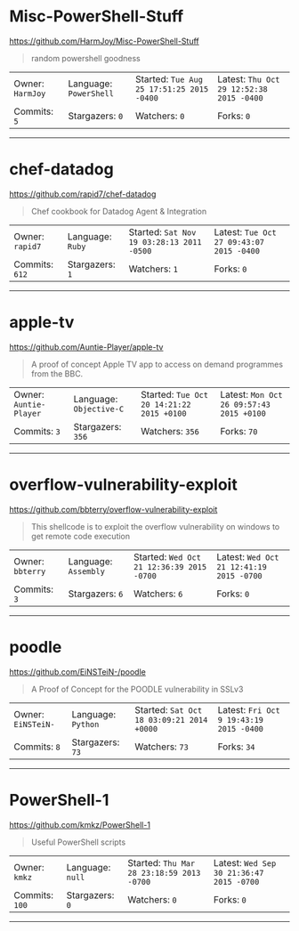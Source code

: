 # Misc-PowerShell-Stuff

https://github.com/HarmJoy/Misc-PowerShell-Stuff
<blockquote>
random powershell goodness
</blockquote>

<table>
<tr><td>Owner: <code>HarmJoy</code></td>
    <td>Language: <code>PowerShell</code></td>
    <td>Started: <code>Tue Aug 25 17:51:25 2015 -0400</code></td>
    <td>Latest: <code>Thu Oct 29 12:52:38 2015 -0400</code></td></tr>
<tr><td>Commits: <code>5</code></td>
    <td>Stargazers: <code>0</code></td>
    <td>Watchers: <code>0</code></td>
    <td>Forks: <code>0</code></td></tr>
</table>

---

# chef-datadog

https://github.com/rapid7/chef-datadog
<blockquote>
Chef cookbook for Datadog Agent &amp; Integration
</blockquote>

<table>
<tr><td>Owner: <code>rapid7</code></td>
    <td>Language: <code>Ruby</code></td>
    <td>Started: <code>Sat Nov 19 03:28:13 2011 -0500</code></td>
    <td>Latest: <code>Tue Oct 27 09:43:07 2015 -0400</code></td></tr>
<tr><td>Commits: <code>612</code></td>
    <td>Stargazers: <code>1</code></td>
    <td>Watchers: <code>1</code></td>
    <td>Forks: <code>0</code></td></tr>
</table>

---

# apple-tv

https://github.com/Auntie-Player/apple-tv
<blockquote>
A proof of concept Apple TV app to access on demand programmes from the BBC. 
</blockquote>

<table>
<tr><td>Owner: <code>Auntie-Player</code></td>
    <td>Language: <code>Objective-C</code></td>
    <td>Started: <code>Tue Oct 20 14:21:22 2015 +0100</code></td>
    <td>Latest: <code>Mon Oct 26 09:57:43 2015 +0100</code></td></tr>
<tr><td>Commits: <code>3</code></td>
    <td>Stargazers: <code>356</code></td>
    <td>Watchers: <code>356</code></td>
    <td>Forks: <code>70</code></td></tr>
</table>

---

# overflow-vulnerability-exploit

https://github.com/bbterry/overflow-vulnerability-exploit
<blockquote>
This shellcode is to exploit the overflow vulnerability on windows to get remote code execution
</blockquote>

<table>
<tr><td>Owner: <code>bbterry</code></td>
    <td>Language: <code>Assembly</code></td>
    <td>Started: <code>Wed Oct 21 12:36:39 2015 -0700</code></td>
    <td>Latest: <code>Wed Oct 21 12:41:19 2015 -0700</code></td></tr>
<tr><td>Commits: <code>3</code></td>
    <td>Stargazers: <code>6</code></td>
    <td>Watchers: <code>6</code></td>
    <td>Forks: <code>0</code></td></tr>
</table>

---

# poodle

https://github.com/EiNSTeiN-/poodle
<blockquote>
A Proof of Concept for the POODLE vulnerability in SSLv3
</blockquote>

<table>
<tr><td>Owner: <code>EiNSTeiN-</code></td>
    <td>Language: <code>Python</code></td>
    <td>Started: <code>Sat Oct 18 03:09:21 2014 +0000</code></td>
    <td>Latest: <code>Fri Oct 9 19:43:19 2015 -0400</code></td></tr>
<tr><td>Commits: <code>8</code></td>
    <td>Stargazers: <code>73</code></td>
    <td>Watchers: <code>73</code></td>
    <td>Forks: <code>34</code></td></tr>
</table>

---

# PowerShell-1

https://github.com/kmkz/PowerShell-1
<blockquote>
Useful PowerShell scripts
</blockquote>

<table>
<tr><td>Owner: <code>kmkz</code></td>
    <td>Language: <code>null</code></td>
    <td>Started: <code>Thu Mar 28 23:18:59 2013 -0700</code></td>
    <td>Latest: <code>Wed Sep 30 21:36:47 2015 -0700</code></td></tr>
<tr><td>Commits: <code>100</code></td>
    <td>Stargazers: <code>0</code></td>
    <td>Watchers: <code>0</code></td>
    <td>Forks: <code>0</code></td></tr>
</table>

---

